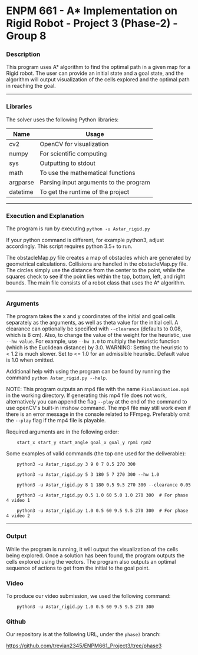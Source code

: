 # ENPM 661 - A* Implementation on Rigid Robot - Project 3 (Phase-2)  - Group 8

### Description

This program uses A* algorithm to find the optimal path in a given map for a Rigid robot.
The user can provide an initial state and a goal state,
and the algorithm will output visualization of the 
cells explored and the optimal path in reaching the goal.

--------------------------------------

### Libraries

The solver uses the following Python libraries:

| Name      | Usage                                                             |
| --------- | ----------------------------------------------------------------- | 
| cv2       | OpenCV for visualization                                          |
| numpy     | For scientific computing                                          |
| sys       | Outputting to stdout                                              |
| math      | To use the mathematical functions                                 |
| argparse  | Parsing input arguments to the program                            |
| datetime  | To get the runtime of the project		                            |

--------------------------------------

### Execution and Explanation
The program is run by executing `python -u Astar_rigid.py`

If your python command is different, for example python3, adjust accordingly.
This script requires python 3.5+ to run.

The obstacleMap.py file creates a map of obstacles which are generated by geometrical calculations.
Collisions are handled in the obstacleMap.py file.
The circles simply use the distance from the center to the point, while the squares check to see if the point
lies within the top, bottom, left, and right bounds.
The main file consists of a robot class that uses the A* algorithm.

--------------------------------------

### Arguments
 
The program takes the x and y coordinates of the initial and goal cells separately as the arguments, as well as
theta value for the initial cell.
A clearance can optionally be specified with `--clearance` (defaults to 0.08, which is 8 cm).
Also, to change the value of the weight for the heuristic, use `--hw value`.  For example,
use `--hw 3.0` to multiply the heuristic function (which is the Euclidean distance) by 3.0.
WARNING: Setting the heuristic to < 1.2 is much slower.  Set to <= 1.0 for an admissible heuristic.
Default value is 1.0 when omitted.

Additional help with using the program can be found by running the command `python Astar_rigid.py --help`.

NOTE:  This program outputs an mp4 file with the name `FinalAnimation.mp4` in the working directory.
If generating this mp4 file does not work, alternatively you can append the flag `--play` at the end
of the command to use openCV's built-in imshow command.
The mp4 file may still work even if there is an error message in the console related to FFmpeg.
Preferably omit the `--play` flag if the mp4 file is playable.

Required arguments are in the following order:
        
        start_x start_y start_angle goal_x goal_y rpm1 rpm2

Some examples of valid commands (the top one used for the deliverable):

        python3 -u Astar_rigid.py 3 9 0 7 0.5 270 300
        
        python3 -u Astar_rigid.py 5 3 180 5 7 270 300 --hw 1.0
        
        python3 -u Astar_rigid.py 8 1 180 0.5 9.5 270 300 --clearance 0.05
        
        python3 -u Astar_rigid.py 0.5 1.0 60 5.0 1.0 270 300  # For phase 4 video 1
        
        python3 -u Astar_rigid.py 1.0 0.5 60 9.5 9.5 270 300  # For phase 4 video 2

--------------------------------------


### Output

While the program is running, it will output the visualization of the cells being explored.
Once a solution has been found, the program outputs the cells explored using the vectors.
The program also outputs an optimal sequence of actions to get
from the initial to the goal point.

### Video

To produce our video submission, we used the following command:

        python3 -u Astar_rigid.py 1.0 0.5 60 9.5 9.5 270 300

### Github

Our repository is at the following URL, under the `phase3` branch:

https://github.com/trevian2345/ENPM661_Project3/tree/phase3
